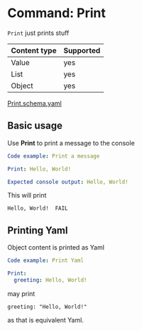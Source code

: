 # Command: Print

`Print` just prints stuff

| Content type | Supported |
|--------------|-----------|
| Value        | yes       |
| List         | yes       |
| Object       | yes       |

[Print.schema.yaml](schema/Print.schema.yaml)

## Basic usage

Use **Print** to print a message to the console

```yaml instacli
Code example: Print a message

Print: Hello, World!

Expected console output: Hello, World!
```

This will print

```output
Hello, World!  FAIL
```

## Printing Yaml

Object content is printed as Yaml

```yaml instacli
Code example: Print Yaml

Print:
  greeting: Hello, World!
```

may print

    greeting: "Hello, World!"

as that is equivalent Yaml.
